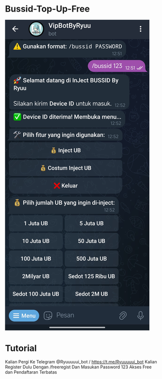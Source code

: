 # Bussid-Top-Up-Free 
![alt text](https://github.com/Ryuuuinih/Bussid-Top-Up/blob/main/IMG_20250302_211702.jpg?raw=true)
# Tutorial 
Kalian Pergi Ke Telegram @Ryuuuuui_bot /
https://t.me/Ryuuuuui_bot 
Kalian Register Dulu Dengan /freeregist 
Dan Masukan Password 123
Akses Free dan Pendaftaran Terbatas 
